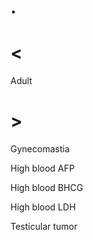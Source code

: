 # .

# <

Adult

# >

Gynecomastia

High blood AFP

High blood BHCG

High blood LDH

Testicular tumor
